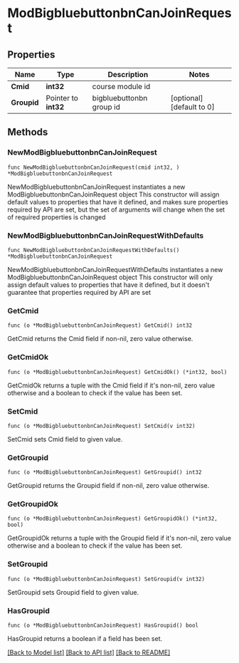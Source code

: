# ModBigbluebuttonbnCanJoinRequest

## Properties

Name | Type | Description | Notes
------------ | ------------- | ------------- | -------------
**Cmid** | **int32** | course module id | 
**Groupid** | Pointer to **int32** | bigbluebuttonbn group id | [optional] [default to 0]

## Methods

### NewModBigbluebuttonbnCanJoinRequest

`func NewModBigbluebuttonbnCanJoinRequest(cmid int32, ) *ModBigbluebuttonbnCanJoinRequest`

NewModBigbluebuttonbnCanJoinRequest instantiates a new ModBigbluebuttonbnCanJoinRequest object
This constructor will assign default values to properties that have it defined,
and makes sure properties required by API are set, but the set of arguments
will change when the set of required properties is changed

### NewModBigbluebuttonbnCanJoinRequestWithDefaults

`func NewModBigbluebuttonbnCanJoinRequestWithDefaults() *ModBigbluebuttonbnCanJoinRequest`

NewModBigbluebuttonbnCanJoinRequestWithDefaults instantiates a new ModBigbluebuttonbnCanJoinRequest object
This constructor will only assign default values to properties that have it defined,
but it doesn't guarantee that properties required by API are set

### GetCmid

`func (o *ModBigbluebuttonbnCanJoinRequest) GetCmid() int32`

GetCmid returns the Cmid field if non-nil, zero value otherwise.

### GetCmidOk

`func (o *ModBigbluebuttonbnCanJoinRequest) GetCmidOk() (*int32, bool)`

GetCmidOk returns a tuple with the Cmid field if it's non-nil, zero value otherwise
and a boolean to check if the value has been set.

### SetCmid

`func (o *ModBigbluebuttonbnCanJoinRequest) SetCmid(v int32)`

SetCmid sets Cmid field to given value.


### GetGroupid

`func (o *ModBigbluebuttonbnCanJoinRequest) GetGroupid() int32`

GetGroupid returns the Groupid field if non-nil, zero value otherwise.

### GetGroupidOk

`func (o *ModBigbluebuttonbnCanJoinRequest) GetGroupidOk() (*int32, bool)`

GetGroupidOk returns a tuple with the Groupid field if it's non-nil, zero value otherwise
and a boolean to check if the value has been set.

### SetGroupid

`func (o *ModBigbluebuttonbnCanJoinRequest) SetGroupid(v int32)`

SetGroupid sets Groupid field to given value.

### HasGroupid

`func (o *ModBigbluebuttonbnCanJoinRequest) HasGroupid() bool`

HasGroupid returns a boolean if a field has been set.


[[Back to Model list]](../README.md#documentation-for-models) [[Back to API list]](../README.md#documentation-for-api-endpoints) [[Back to README]](../README.md)


